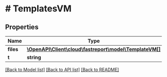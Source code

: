 # # TemplatesVM

## Properties

Name | Type | Description | Notes
------------ | ------------- | ------------- | -------------
**files** | [**\OpenAPI\Client\cloud\fastreport\model\TemplateVM[]**](TemplateVM.md) |  | [optional]
**t** | **string** |  |

[[Back to Model list]](../../README.md#models) [[Back to API list]](../../README.md#endpoints) [[Back to README]](../../README.md)
